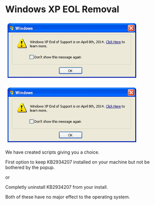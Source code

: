 # Windows XP EOL Removal

![EOL](Images/EOL.png)

![screenshot](Images/EOL.png)

We have created scripts giving you a choice.

First option to keep KB2934207 installed on your machine but not be bothered by the popup.

or

Completly uninstall KB2934207 from your install.

Both of these have no major effect to the operating system.

